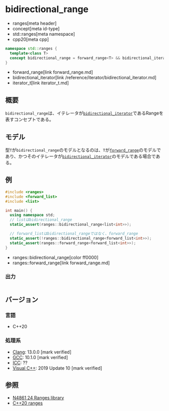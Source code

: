 # bidirectional_range
* ranges[meta header]
* concept[meta id-type]
* std::ranges[meta namespace]
* cpp20[meta cpp]

```cpp
namespace std::ranges {
  template<class T>
  concept bidirectional_range = forward_range<T> && bidirectional_iterator<iterator_t<T>>;
}
```
* forward_range[link forward_range.md]
* bidirectional_iterator[link /reference/iterator/bidirectional_iterator.md]
* iterator_t[link iterator_t.md]

## 概要
`bidirectional_range`は、イテレータが[`bidirectional_iterator`](/reference/iterator/bidirectional_iterator.md)であるRangeを表すコンセプトである。

## モデル
型`T`が`bidirectional_range`のモデルとなるのは、`T`が[`forward_range`](forward_range.md)のモデルであり、かつそのイテレータが[`bidirectional_iterator`](/reference/iterator/bidirectional_iterator.md)のモデルである場合である。

## 例
```cpp example
#include <ranges>
#include <forward_list>
#include <list>

int main() {
  using namespace std;
  // listはbidirectional_range
  static_assert(ranges::bidirectional_range<list<int>>);

  // forward_listはbidirectional_rangeではなく、forward_range
  static_assert(!ranges::bidirectional_range<forward_list<int>>);
  static_assert(ranges::forward_range<forward_list<int>>);
}
```
* ranges::bidirectional_range[color ff0000]
* ranges::forward_range[link forward_range.md]

### 出力
```
```

## バージョン
### 言語
- C++20

### 処理系
- [Clang](/implementation.md#clang): 13.0.0 [mark verified]
- [GCC](/implementation.md#gcc): 10.1.0 [mark verified]
- [ICC](/implementation.md#icc): ??
- [Visual C++](/implementation.md#visual_cpp): 2019 Update 10 [mark verified]

## 参照
- [N4861 24 Ranges library](https://timsong-cpp.github.io/cppwp/n4861/ranges)
- [C++20 ranges](https://techbookfest.org/product/5134506308665344)
